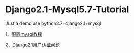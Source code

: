 # Django2.1-Mysql5.7-Tutorial
Just a demo use python3.7+django2.1+mysql


1、[配置mysql教程](https://kit4y.github.io/2019/01/27/django%E9%85%8D%E7%BD%AEmysql/#more)

2、[Django2.1用户认证问题](https://kit4y.github.io/2019/01/28/Django2-1%E7%94%A8%E6%88%B7%E8%AE%A4%E8%AF%81%E9%97%AE%E9%A2%98/)

